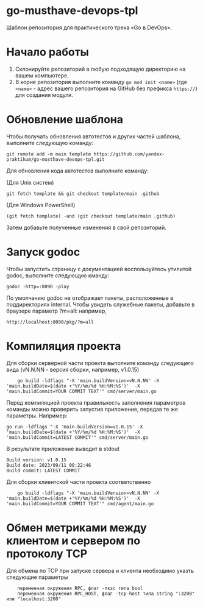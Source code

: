 # go-musthave-devops-tpl

Шаблон репозитория для практического трека «Go в DevOps».

# Начало работы

1. Склонируйте репозиторий в любую подходящую директорию на вашем компьютере.
2. В корне репозитория выполните команду `go mod init <name>` (где `<name>` - адрес вашего репозитория на GitHub без префикса `https://`) для создания модуля.

# Обновление шаблона

Чтобы получать обновления автотестов и других частей шаблона, выполните следующую команду:

```
git remote add -m main template https://github.com/yandex-praktikum/go-musthave-devops-tpl.git
```

Для обновления кода автотестов выполните команду:

(Для Unix систем)

```
git fetch template && git checkout template/main .github
```

(Для Windows PowerShell)

```
(git fetch template) -and (git checkout template/main .github)
```

Затем добавьте полученные изменения в свой репозиторий.

# Запуск godoc 

Чтобы запустить страницу с документацией воспользуйтесь утилитой godoc, выполните следующую кманду: 
```
godoc -http=:8090 -play
```
По умолчанию godoc не отображает пакеты, расположенные в поддиректориях internal. 
Чтобы увидеть служебные пакеты, добавьте в браузере параметр ?m=all: например, 
```
http://localhost:8090/pkg/?m=all
```
# Компиляция проекта
Для сборки серверной части проекта выполните команду следующего вида (vN.N.NN - версия сборки, например, v1.0.15)
```
	go build -ldflags "-X 'main.buildVersion=vN.N.NN' -X 'main.buildDate=$(date +'%Y/%m/%d %H:%M:%S')'  -X 'main.buildCommit=YOUR COMMIT TEXT'" cmd/server/main.go

```
Перед компиляцией проекта правильность заполнения параметров команды можно проверить запустив приложение, передав те же параметры. Например: 
```
go run -ldflags "-X 'main.buildVersion=v1.0.15' -X 'main.buildDate=$(date +'%Y/%m/%d %H:%M:%S')'  -X 'main.buildCommit=LATEST COMMIT'" cmd/server/main.go

 ```
В результате приложение выводит в stdout 

```
Build version: v1.0.15
Build date: 2023/09/11 00:22:46
Build commit: LATEST COMMIT

```
Для сборки клиентской части проекта соответственно
```
	go build -ldflags "-X 'main.buildVersion=vN.N.NN' -X 'main.buildDate=$(date +'%Y/%m/%d %H:%M:%S')'  -X 'main.buildCommit=YOUR COMMIT TEXT'" cmd/agent/main.go

```
# Обмен метриками между клиентом и сервером по протоколу TCP
Для обмена по ТСР при запуске сервера и клиента необходимо указть следующие параметры
```
	переменная окружения RPC, флаг -пкзс типа bool 
	переменная окружения RPC_HOST, флаг -tcp-host типа string ":3200" или "localhost:3200"	

```

